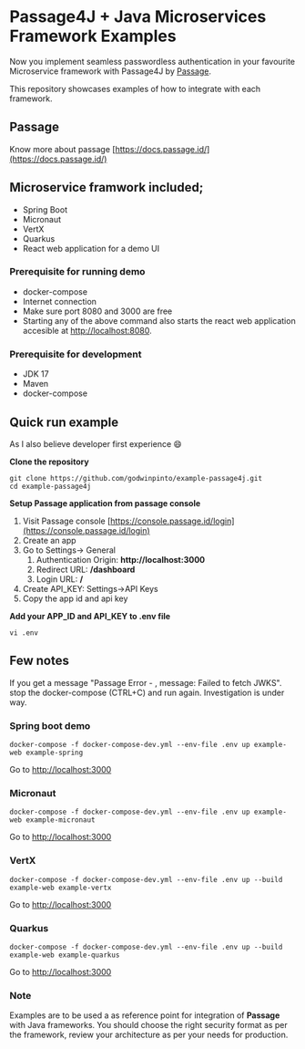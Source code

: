 # Passage4J + Java Microservices Framework Examples
Now you implement seamless passwordless authentication in your favourite Microservice framework with Passage4J by [Passage](https://passage.id/).

This repository showcases examples of how to integrate with each framework.

## Passage
Know more about passage [https://docs.passage.id/](https://docs.passage.id/)

## Microservice framwork included;
- Spring Boot
- Micronaut
- VertX
- Quarkus
- React web application for a demo UI

### Prerequisite for running demo
- docker-compose
- Internet connection
- Make sure port 8080 and 3000 are free
- Starting any of the above command also starts the react web application accesible at [http://localhost:8080](http://localhost:8080).


### Prerequisite for development
- JDK 17
- Maven
- docker-compose

## Quick run example
As I also believe developer first experience 😄

**Clone the repository**
```shell
git clone https://github.com/godwinpinto/example-passage4j.git
cd example-passage4j
```

**Setup Passage application from passage console**
1. Visit Passage console [https://console.passage.id/login](https://console.passage.id/login)
2. Create an app
3. Go to Settings-> General
   1. Authentication Origin: **http://localhost:3000**
   2. Redirect URL: **/dashboard**
   3. Login URL: **/**
4. Create API_KEY: Settings->API Keys
5. Copy the app id and api key

**Add your APP_ID and API_KEY to .env file**
```shell
vi .env
```

## Few notes
If you get a message "Passage Error - , message: Failed to fetch JWKS". stop the docker-compose (CTRL+C) and run again. Investigation is under way.

### Spring boot demo
```shell
docker-compose -f docker-compose-dev.yml --env-file .env up example-web example-spring

```
Go to [http://localhost:3000](http://localhost:3000)
### Micronaut
```shell
docker-compose -f docker-compose-dev.yml --env-file .env up example-web example-micronaut

```
Go to [http://localhost:3000](http://localhost:3000)

### VertX
```shell
docker-compose -f docker-compose-dev.yml --env-file .env up --build example-web example-vertx
```
Go to [http://localhost:3000](http://localhost:3000)

### Quarkus
```shell
docker-compose -f docker-compose-dev.yml --env-file .env up --build example-web example-quarkus
```
Go to [http://localhost:3000](http://localhost:3000)

### Note
Examples are to be used a as reference point for integration of **Passage** with Java frameworks. You should choose the right security format as per the framework, review your architecture as per your needs for production.
